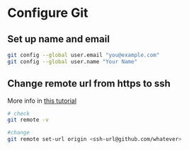 # Configure Git

## Set up name and email

```bash
git config --global user.email "you@example.com"
git config --global user.name "Your Name"
```

## Change remote url from https to ssh

More info in [this tutorial](https://docs.github.com/en/get-started/getting-started-with-git/managing-remote-repositories)

```bash
# check
git remote -v

#change
git remote set-url origin <ssh-url@github.com/whatever>
